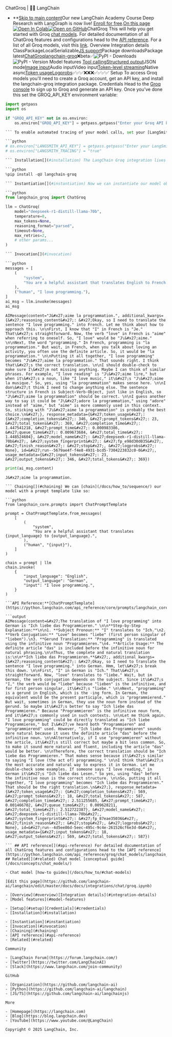 ChatGroq | 🦜️🔗 LangChain
- **[Skip to main content](#__docusaurus_skipToContent_fallback)Our new LangChain Academy Course Deep Research with LangGraph is now live! [Enroll for free](https://academy.langchain.com/courses/deep-research-with-langgraph/?utm_medium=internal&utm_source=docs&utm_campaign=q3-2025_deep-research-course_co).[On this page![Open In Colab ](https://colab.research.google.com/assets/colab-badge.svg)](https://colab.research.google.com/github/langchain-ai/langchain/blob/master/docs/docs/integrations/chat/groq.ipynb)[![Open on GitHub ](https://img.shields.io/badge/Open%20on%20GitHub-grey?logo=github&logoColor=white)](https://github.com/langchain-ai/langchain/blob/master/docs/docs/integrations/chat/groq.ipynb)ChatGroq This will help you get started with Groq [chat models](/docs/concepts/chat_models/). For detailed documentation of all ChatGroq features and configurations head to the [API reference](https://python.langchain.com/api_reference/groq/chat_models/langchain_groq.chat_models.ChatGroq.html). For a list of all Groq models, visit this [link](https://console.groq.com/docs/models?utm_source=langchain). Overview[​](#overview) Integration details[​](#integration-details) ClassPackageLocalSerializable[JS support](https://js.langchain.com/docs/integrations/chat/groq)Package downloadsPackage latest[ChatGroq](https://python.langchain.com/api_reference/groq/chat_models/langchain_groq.chat_models.ChatGroq.html)[langchain-groq](https://python.langchain.com/api_reference/groq/index.html)❌beta✅![PyPI - Downloads ](https://img.shields.io/pypi/dm/langchain-groq?style=flat-square&label=%20)![PyPI - Version ](https://img.shields.io/pypi/v/langchain-groq?style=flat-square&label=%20) Model features[​](#model-features) [Tool calling](/docs/how_to/tool_calling/)[Structured output](/docs/how_to/structured_output/)JSON mode[Image input](/docs/how_to/multimodal_inputs/)Audio inputVideo input[Token-level streaming](/docs/how_to/chat_streaming/)Native async[Token usage](/docs/how_to/chat_token_usage_tracking/)[Logprobs](/docs/how_to/logprobs/)✅✅✅❌❌❌✅✅✅✅ Setup[​](#setup) To access Groq models you&#x27;ll need to create a Groq account, get an API key, and install the langchain-groq integration package. Credentials[​](#credentials) Head to the [Groq console](https://console.groq.com/login?utm_source=langchain&utm_content=chat_page) to sign up to Groq and generate an API key. Once you&#x27;ve done this set the GROQ_API_KEY environment variable:

```python
import getpass
import os

if "GROQ_API_KEY" not in os.environ:
    os.environ["GROQ_API_KEY"] = getpass.getpass("Enter your Groq API key: ")

``` To enable automated tracing of your model calls, set your [LangSmith](https://docs.smith.langchain.com/) API key:

```python
# os.environ["LANGSMITH_API_KEY"] = getpass.getpass("Enter your LangSmith API key: ")
# os.environ["LANGSMITH_TRACING"] = "true"

``` Installation[​](#installation) The LangChain Groq integration lives in the langchain-groq package:

```python
%pip install -qU langchain-groq

``` Instantiation[​](#instantiation) Now we can instantiate our model object and generate chat completions. Reasoning FormatIf you choose to set a reasoning_format, you must ensure that the model you are using supports it. You can find a list of supported models in the [Groq documentation](https://console.groq.com/docs/reasoning).

```python
from langchain_groq import ChatGroq

llm = ChatGroq(
    model="deepseek-r1-distill-llama-70b",
    temperature=0,
    max_tokens=None,
    reasoning_format="parsed",
    timeout=None,
    max_retries=2,
    # other params...
)

``` Invocation[​](#invocation)

```python
messages = [
    (
        "system",
        "You are a helpful assistant that translates English to French. Translate the user sentence.",
    ),
    ("human", "I love programming."),
]
ai_msg = llm.invoke(messages)
ai_msg

```

```output
AIMessage(content="J&#x27;aime la programmation.", additional_kwargs={&#x27;reasoning_content&#x27;: &#x27;Okay, so I need to translate the sentence "I love programming." into French. Let me think about how to approach this. \n\nFirst, I know that "I" in French is "Je." That\&#x27;s straightforward. Now, the verb "love" in French is "aime" when referring to oneself. So, "I love" would be "J\&#x27;aime." \n\nNext, the word "programming." In French, programming is "la programmation." But wait, in French, when you talk about loving an activity, you often use the definite article. So, it would be "la programmation." \n\nPutting it all together, "I love programming" becomes "J\&#x27;aime la programmation." That sounds right. I think that\&#x27;s the correct translation. \n\nI should double-check to make sure I\&#x27;m not missing anything. Maybe I can think of similar phrases. For example, "I love reading" is "J\&#x27;aime lire," but when it\&#x27;s a noun, like "I love music," it\&#x27;s "J\&#x27;aime la musique." So, yes, using "la programmation" makes sense here. \n\nI don\&#x27;t think I need to change anything else. The sentence structure in French is Subject-Verb-Object, just like in English, so "J\&#x27;aime la programmation" should be correct. \n\nI guess another way to say it could be "J\&#x27;adore la programmation," using "adore" instead of "aime," but "aime" is more commonly used in this context. So, sticking with "J\&#x27;aime la programmation" is probably the best choice.\n&#x27;}, response_metadata={&#x27;token_usage&#x27;: {&#x27;completion_tokens&#x27;: 346, &#x27;prompt_tokens&#x27;: 23, &#x27;total_tokens&#x27;: 369, &#x27;completion_time&#x27;: 1.447541218, &#x27;prompt_time&#x27;: 0.000983386, &#x27;queue_time&#x27;: 0.009673684, &#x27;total_time&#x27;: 1.448524604}, &#x27;model_name&#x27;: &#x27;deepseek-r1-distill-llama-70b&#x27;, &#x27;system_fingerprint&#x27;: &#x27;fp_e98d30d035&#x27;, &#x27;finish_reason&#x27;: &#x27;stop&#x27;, &#x27;logprobs&#x27;: None}, id=&#x27;run--5679ae4f-f4e8-4931-bcd5-7304223832c0-0&#x27;, usage_metadata={&#x27;input_tokens&#x27;: 23, &#x27;output_tokens&#x27;: 346, &#x27;total_tokens&#x27;: 369})

```

```python
print(ai_msg.content)

```

```output
J&#x27;aime la programmation.

``` Chaining[​](#chaining) We can [chain](/docs/how_to/sequence/) our model with a prompt template like so:

```python
from langchain_core.prompts import ChatPromptTemplate

prompt = ChatPromptTemplate.from_messages(
    [
        (
            "system",
            "You are a helpful assistant that translates {input_language} to {output_language}.",
        ),
        ("human", "{input}"),
    ]
)

chain = prompt | llm
chain.invoke(
    {
        "input_language": "English",
        "output_language": "German",
        "input": "I love programming.",
    }
)

```API Reference:**[ChatPromptTemplate](https://python.langchain.com/api_reference/core/prompts/langchain_core.prompts.chat.ChatPromptTemplate.html)

```output
AIMessage(content=&#x27;The translation of "I love programming" into German is "Ich liebe das Programmieren." \n\n**Step-by-Step Explanation:**\n\n1. **Subject Pronoun:** "I" translates to "Ich."\n2. **Verb Conjugation:** "Love" becomes "liebe" (first person singular of "lieben").\n3. **Gerund Translation:** "Programming" is translated using the infinitive noun "Programmieren."\n4. **Article Usage:** The definite article "das" is included before the infinitive noun for natural phrasing.\n\nThus, the complete and natural translation is:\n\n**Ich liebe das Programmieren.**&#x27;, additional_kwargs={&#x27;reasoning_content&#x27;: &#x27;Okay, so I need to translate the sentence "I love programming." into German. Hmm, let\&#x27;s break this down. \n\nFirst, "I" in German is "Ich." That\&#x27;s straightforward. Now, "love" translates to "liebe." Wait, but in German, the verb conjugation depends on the subject. Since it\&#x27;s "I," the verb would be "liebe" because "lieben" is the infinitive, and for first person singular, it\&#x27;s "liebe." \n\nNext, "programming" is a gerund in English, which is the -ing form. In German, the equivalent would be the present participle, which is "programmierend." But wait, sometimes in German, they use the noun form instead of the gerund. So maybe it\&#x27;s better to say "Ich liebe das Programmieren." Because "Programmieren" is the infinitive noun form, and it\&#x27;s commonly used in such contexts. \n\nLet me think again. "I love programming" could be directly translated as "Ich liebe Programmieren," but I\&#x27;ve heard both "Programmieren" and "programmierend" used. However, "Ich liebe das Programmieren" sounds more natural because it uses the definite article "das" before the infinitive noun. \n\nAlternatively, if I use "programmieren" without the article, it\&#x27;s still correct but maybe a bit less common. So, to make it sound more natural and fluent, including the article "das" would be better. \n\nTherefore, the correct translation should be "Ich liebe das Programmieren." That makes sense because it\&#x27;s similar to saying "I love (the act of) programming." \n\nI think that\&#x27;s the most accurate and natural way to express it in German. Let me double-check some examples. If someone says "I love reading," in German it\&#x27;s "Ich liebe das Lesen." So yes, using "das" before the infinitive noun is the correct structure. \n\nSo, putting it all together, "I love programming" becomes "Ich liebe das Programmieren." That should be the right translation.\n&#x27;}, response_metadata={&#x27;token_usage&#x27;: {&#x27;completion_tokens&#x27;: 569, &#x27;prompt_tokens&#x27;: 18, &#x27;total_tokens&#x27;: 587, &#x27;completion_time&#x27;: 2.511255685, &#x27;prompt_time&#x27;: 0.001466702, &#x27;queue_time&#x27;: 0.009628211, &#x27;total_time&#x27;: 2.512722387}, &#x27;model_name&#x27;: &#x27;deepseek-r1-distill-llama-70b&#x27;, &#x27;system_fingerprint&#x27;: &#x27;fp_87eae35036&#x27;, &#x27;finish_reason&#x27;: &#x27;stop&#x27;, &#x27;logprobs&#x27;: None}, id=&#x27;run--4d5ee86d-5eec-495c-9c4e-261526cf6e3d-0&#x27;, usage_metadata={&#x27;input_tokens&#x27;: 18, &#x27;output_tokens&#x27;: 569, &#x27;total_tokens&#x27;: 587})

``` ## API reference[​](#api-reference) For detailed documentation of all ChatGroq features and configurations head to the [API reference](https://python.langchain.com/api_reference/groq/chat_models/langchain_groq.chat_models.ChatGroq.html). ## Related[​](#related) Chat model [conceptual guide](/docs/concepts/chat_models/)

- Chat model [how-to guides](/docs/how_to/#chat-models)

[Edit this page](https://github.com/langchain-ai/langchain/edit/master/docs/docs/integrations/chat/groq.ipynb)

- [Overview](#overview)[Integration details](#integration-details)
- [Model features](#model-features)

- [Setup](#setup)[Credentials](#credentials)
- [Installation](#installation)

- [Instantiation](#instantiation)
- [Invocation](#invocation)
- [Chaining](#chaining)
- [API reference](#api-reference)
- [Related](#related)

Community

- [LangChain Forum](https://forum.langchain.com/)
- [Twitter](https://twitter.com/LangChainAI)
- [Slack](https://www.langchain.com/join-community)

GitHub

- [Organization](https://github.com/langchain-ai)
- [Python](https://github.com/langchain-ai/langchain)
- [JS/TS](https://github.com/langchain-ai/langchainjs)

More

- [Homepage](https://langchain.com)
- [Blog](https://blog.langchain.dev)
- [YouTube](https://www.youtube.com/@LangChain)

Copyright © 2025 LangChain, Inc.
